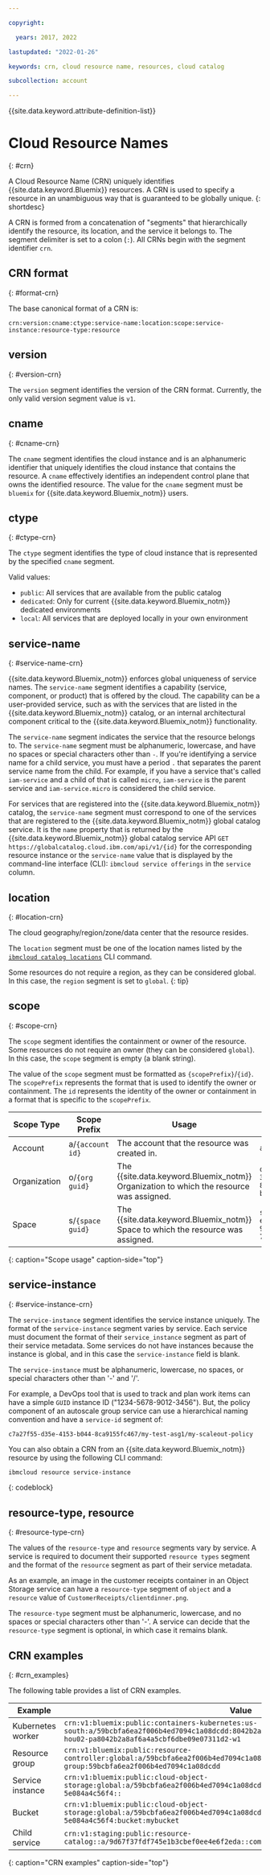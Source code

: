 ```yaml
---

copyright:

  years: 2017, 2022

lastupdated: "2022-01-26"

keywords: crn, cloud resource name, resources, cloud catalog

subcollection: account

---
```


{{site.data.keyword.attribute-definition-list}}

# Cloud Resource Names
{: #crn}

A Cloud Resource Name (CRN) uniquely identifies {{site.data.keyword.Bluemix}} resources. A CRN is used to specify a resource in an unambiguous way that is guaranteed to be globally unique.
{: shortdesc}

A CRN is formed from a concatenation of "segments" that hierarchically identify the resource, its location, and the service it belongs to. The segment delimiter is set to a colon (`:`). All CRNs begin with the segment identifier `crn`.


## CRN format
{: #format-crn}

The base canonical format of a CRN is:

`crn:version:cname:ctype:service-name:location:scope:service-instance:resource-type:resource`


## version
{: #version-crn}

The `version` segment identifies the version of the CRN format. Currently, the only valid version segment value is `v1`.


## cname
{: #cname-crn}

The `cname` segment identifies the cloud instance and is an alphanumeric identifier that uniquely identifies the cloud instance that contains the resource. A `cname` effectively identifies an independent control plane that owns the identified resource. The value for the `cname` segment must be `bluemix` for {{site.data.keyword.Bluemix_notm}} users.


## ctype
{: #ctype-crn}

The `ctype` segment identifies the type of cloud instance that is represented by the specified `cname` segment.

 Valid values:
- `public`: All services that are available from the public catalog
- `dedicated`: Only for current {{site.data.keyword.Bluemix_notm}} dedicated environments
- `local`: All services that are deployed locally in your own environment


## service-name
{: #service-name-crn}

{{site.data.keyword.Bluemix_notm}} enforces global uniqueness of service names. The `service-name` segment identifies a capability (service, component, or product) that is offered by the cloud. The capability can be a user-provided service, such as with the services that are listed in the {{site.data.keyword.Bluemix_notm}} catalog, or an internal architectural component critical to the {{site.data.keyword.Bluemix_notm}} functionality.

The `service-name` segment indicates the service that the resource belongs to. The `service-name` segment must be alphanumeric, lowercase, and have no spaces or special characters other than `-`. If you're identifying a service name for a child service, you must have a period `.` that separates the parent service name from the child. For example, if you have a service that's called `iam-service` and a child of that is called `micro`, `iam-service` is the parent service and `iam-service.micro` is considered the child service.

For services that are registered into the {{site.data.keyword.Bluemix_notm}} catalog, the `service-name` segment must correspond to one of the services that are registered to the {{site.data.keyword.Bluemix_notm}} global catalog service. It is the `name` property that is returned by the {{site.data.keyword.Bluemix_notm}} global catalog service API `GET https://globalcatalog.cloud.ibm.com/api/v1/{id}` for the corresponding resource instance or the `service-name` value that is displayed by the command-line interface (CLI): `ibmcloud service offerings` in the `service` column.


## location
{: #location-crn}

The cloud geography/region/zone/data center that the resource resides.

The `location` segment must be one of the location names listed by the [`ibmcloud catalog locations`](/docs/cli?topic=cli-ibmcloud_catalog#ibmcloud_catalog_locations) CLI command.

Some resources do not require a region, as they can be considered global. In this case, the `region` segment is set to `global`.
{: tip}


## scope
{: #scope-crn}

The `scope` segment identifies the containment or owner of the resource. Some resources do not require an owner (they can be considered `global`). In this case, the `scope` segment is empty (a blank string).

The value of the `scope` segment must be formatted as `{scopePrefix}`/`{id}`. The `scopePrefix` represents the format that is used to identify the owner or containment. The `id` represents the identity of the owner or containment in a format that is specific to the `scopePrefix`.

| Scope Type   | Scope Prefix     | Usage                                                                                   | Example                                  |
|--------------|------------------|-----------------------------------------------------------------------------------------|------------------------------------------|
| Account      | a/`{account id}` | The account that the resource was created in.                                           | `a/292558`                               |
| Organization | o/`{org guid}`   | The {{site.data.keyword.Bluemix_notm}} Organization to which the resource was assigned. | `o/4716e2d1-35b7-431f-891a-b552bf0b3c66` |
| Space        | s/`{space guid}` | The {{site.data.keyword.Bluemix_notm}} Space to which the resource was assigned.        | `s/48b3cdcd-e804-4398-9032-73065863ad7c` |
{: caption="Scope usage" caption-side="top"}


## service-instance
{: #service-instance-crn}

The `service-instance` segment identifies the service instance uniquely. The format of the `service-instance` segment varies by service. Each service must document the format of their `service_instance` segment as part of their service metadata. Some services do not have instances because the instance is global, and in this case the `service-instance` field is blank.

The `service-instance` must be alphanumeric, lowercase, no spaces, or special characters other than '-' and '/'.

For example, a DevOps tool that is used to track and plan work items can have a simple `GUID` instance ID ("1234-5678-9012-3456"). But, the policy component of an autoscale group service can use a hierarchical naming convention and have a `service-id` segment of:

`c7a27f55-d35e-4153-b044-8ca9155fc467/my-test-asg1/my-scaleout-policy`

You can also obtain a CRN from an {{site.data.keyword.Bluemix_notm}} resource by using the following CLI command:

```bash
ibmcloud resource service-instance
```
{: codeblock}

## resource-type, resource
{: #resource-type-crn}

The values of the `resource-type` and `resource` segments vary by service. A service is required to document their supported `resource types` segment and the format of the `resource` segment as part of their service metadata.

As an example, an image in the customer receipts container in an Object Storage service can have a `resource-type` segment of  `object` and a `resource` value of `CustomerReceipts/clientdinner.png`.

The `resource-type` segment must be alphanumeric, lowercase, and no spaces or special characters other than '-'. A service can decide that the `resource-type` segment is optional, in which case it remains blank.


## CRN examples
{: #crn_examples}

The following table provides a list of CRN examples.

| Example           | Value |
|-------------------|-------|
| Kubernetes worker | `crn:v1:bluemix:public:containers-kubernetes:us-south:a/59bcbfa6ea2f006b4ed7094c1a08dcdd:8042b2a8af6a4a5cbf6dbe09e07311d2:worker:kube-hou02-pa8042b2a8af6a4a5cbf6dbe09e07311d2-w1` |
| Resource group    | `crn:v1:bluemix:public:resource-controller:global:a/59bcbfa6ea2f006b4ed7094c1a08dcdd:resource-group:59bcbfa6ea2f006b4ed7094c1a08dcdd` |
| Service instance  | `crn:v1:bluemix:public:cloud-object-storage:global:a/59bcbfa6ea2f006b4ed7094c1a08dcdd:1a0ec336-f391-4091-a6fb-5e084a4c56f4::` |
| Bucket            | `crn:v1:bluemix:public:cloud-object-storage:global:a/59bcbfa6ea2f006b4ed7094c1a08dcdd:1a0ec336-f391-4091-a6fb-5e084a4c56f4:bucket:mybucket` |
| Child service     | `crn:v1:staging:public:resource-catalog::a/9d67f37fdf745e1b3cbef0ee4e6f2eda::composite:is.vpn` |
{: caption="CRN examples" caption-side="top"}
